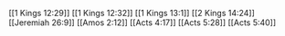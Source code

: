 [[1 Kings 12:29]]
[[1 Kings 12:32]]
[[1 Kings 13:1]]
[[2 Kings 14:24]]
[[Jeremiah 26:9]]
[[Amos 2:12]]
[[Acts 4:17]]
[[Acts 5:28]]
[[Acts 5:40]]
